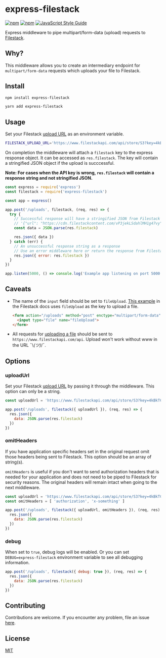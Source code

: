 # express-filestack

[![npm](https://img.shields.io/npm/v/express-filestack.svg)](https://www.npmjs.com/package/express-filestack)
[![npm](https://img.shields.io/npm/dt/express-filestack.svg)](https://www.npmjs.com/package/express-filestack)
[![JavaScript Style Guide](https://img.shields.io/badge/code_style-standard-brightgreen.svg)](https://standardjs.com)

Express middleware to pipe multipart/form-data (upload) requests to [Filestack](https://www.filestack.com/).

## Why?

This middleware allows you to create an intermediary endpoint for `multipart/form-data` requests which uploads your file to Filestack.

## Install

```sh
npm install express-filestack
```

```sh
yarn add express-filestack
```

## Usage

Set your Filestack [upload URL](https://www.filestack.com/docs/api/file/#store) as an environment variable.

```sh
FILESTACK_UPLOAD_URL='https://www.filestackapi.com/api/store/S3?key=4kBkTCq6QTqjkcprFyUN4c'
```

On completion the middleware will attach a `filestack` key to the express response object. It can be accessed as `res.filestack`. The key will contain a stringified JSON object if the upload is succcessful.

**Note: For cases when the API key is wrong, `res.filestack` will contain a response string and not stringified JSON.**

```js
const express = require('express')
const filestack = require('express-filestack')

const app = express()

app.post('/uploads', filestack, (req, res) => {
  try {
    // Successful response will have a stringified JSON from Filestack
    // '{"url": "https://cdn.filestackcontent.com/vP3jekLSdahlMH1g47vy", "size": 4950, "type": "image/png", "filename": "Screen Shot 2018-08-02 at 8.40.25 PM.png"}'
    const data = JSON.parse(res.filestack)

    res.json({ data })
  } catch (err) {
    // An unsuccessful response string as a response
    // Use an error middleware here or return the response from Filestack
    res.json({ error: res.filestack })
  }
})

app.listen(5000, () => console.log('Example app listening on port 5000!'));
```

## Caveats

* The name of the `input` field should be set to `fileUpload`. [This example](https://www.filestack.com/docs/concepts/uploading/#basic-uploads) in the Filestack docs uses `fileUpload` as the key to upload a file.

  ```html
  <form action="/uploads" method="post" enctype="multipart/form-data">
    <input type="file" name="fileUpload">
  </form>
  ```

* All requests for [uploading a file](https://www.filestack.com/docs/api/file/#api-endpoint) should be sent to `https://www.filestackapi.com/api`. Upload won't work without www in the URL ¯\\_(ツ)_/¯.

## Options

### uploadUrl

Set your Filestack [upload URL](https://www.filestack.com/docs/api/file/#store) by passing it through the middleware. This option can only be a string.

```js
const uploadUrl = 'https://www.filestackapi.com/api/store/S3?key=4kBkTCq6QTqjkcprFyUN4c'

app.post('/uploads', filestack({ uploadUrl }), (req, res) => {
  res.json({
    data: JSON.parse(res.filestack)
  })
})
```

### omitHeaders

If you have application specific headers set in the original request omit those headers being sent to Filestack. This option should be an array of string(s).

`omitHeaders` is useful if you don't want to send authorization headers that is needed for your application and does not need to be piped to Filestack for security reasons. The original headers will remain intact when going to the next middleware.

```js
const uploadUrl = 'https://www.filestackapi.com/api/store/S3?key=4kBkTCq6QTqjkcprFyUN4c'
const omitHeaders = [ 'authorization', 'x-something' ]

app.post('/uploads', filestack({ uploadUrl, omitHeaders }), (req, res) => {
  res.json({
    data: JSON.parse(res.filestack)
  })
})
```

### debug

When set to `true`, debug logs will be enabled. Or you can set `DEBUG=express-filestack` environment variable to see all debugging information.

```js
app.post('/uploads', filestack({ debug: true }), (req, res) => {
  res.json({
    data: JSON.parse(res.filestack)
  })
})
```

## Contributing

Contributions are welcome. If you encounter any problem, file an issue [here](https://github.com/mesaugat/express-filestack/issues/new).

## License

[MIT](LICENSE)

